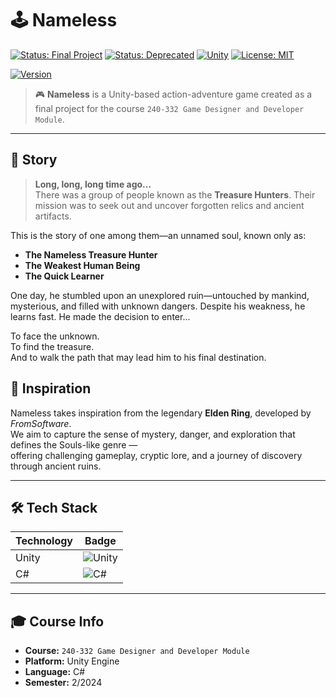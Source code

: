 # 🕹️ Nameless

[![Status: Final Project](https://img.shields.io/badge/Status-Final%20Project-blue)]()
[![Status: Deprecated](https://img.shields.io/badge/Status-Deprecated-lightgrey)]()
[![Unity](https://img.shields.io/badge/Unity-6000.0.40+-000000?style=flat&logo=unity)]()
[![License: MIT](https://img.shields.io/badge/License-MIT-blue.svg)](LICENSE)
<!-- [![License: All Rights Reserved](https://img.shields.io/badge/License-All%20Rights%20Reserved-orange)]() -->
[![Version](https://img.shields.io/github/v/release/ARTTTT-TTTT/nameless)](https://github.com/ARTTTT-TTTT/nameless/releases)

> 🎮 **Nameless** is a Unity-based action-adventure game created as a final project for the course `240-332 Game Designer and Developer Module`.

---

## 📖 Story

> **Long, long, long time ago...**  
There was a group of people known as the **Treasure Hunters**. Their mission was to seek out and uncover forgotten relics and ancient artifacts.

This is the story of one among them—an unnamed soul, known only as:

- **The Nameless Treasure Hunter**  
- **The Weakest Human Being**  
- **The Quick Learner**

One day, he stumbled upon an unexplored ruin—untouched by mankind, mysterious, and filled with unknown dangers. Despite his weakness, he learns fast. He made the decision to enter...  

To face the unknown.  
To find the treasure.  
And to walk the path that may lead him to his final destination.

## 🧠 Inspiration

Nameless takes inspiration from the legendary **Elden Ring**, developed by *FromSoftware*.  
We aim to capture the sense of mystery, danger, and exploration that defines the Souls-like genre —  
offering challenging gameplay, cryptic lore, and a journey of discovery through ancient ruins.

---

## 🛠️ Tech Stack

| Technology | Badge                                                                                                              |
|------------|--------------------------------------------------------------------------------------------------------------------|
| Unity      | ![Unity](https://img.shields.io/badge/Unity-000000?style=for-the-badge&logo=unity&logoColor=white)       |
| C#         | ![C#](https://img.shields.io/badge/C%23-239120?style=for-the-badge&logo=c-sharp&logoColor=white)                  |

---

## 🎓 Course Info

- **Course:** `240-332 Game Designer and Developer Module`
- **Platform:** Unity Engine
- **Language:** C#
- **Semester:** 2/2024
